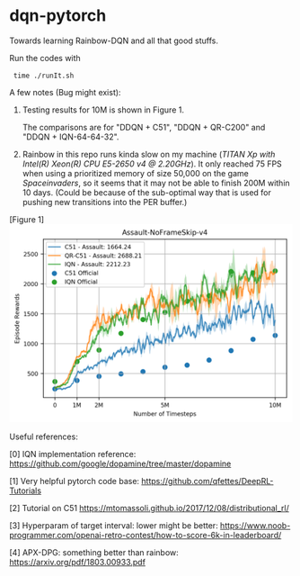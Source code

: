 # dqn-pytorch
Towards learning Rainbow-DQN and all that good stuffs.

Run the codes with

     time ./runIt.sh

A few notes (Bug might exist): 

   1. Testing results for 10M is shown in Figure 1. 
   
      The comparisons are for "DDQN + C51", "DDQN + QR-C200" and "DDQN + IQN-64-64-32".
   
   2. Rainbow in this repo runs kinda slow on my machine (_TITAN Xp with Intel(R) Xeon(R) CPU E5-2650 v4 @ 2.20GHz_). It only reached 75 FPS  when using a prioritized memory of size 50,000 on the game _Spaceinvaders_, so it seems that it may not be able to finish 200M within 10 days. (Could be because of the sub-optimal way that is used for pushing new transitions into the PER buffer.)
     
[Figure 1]
![alt text](https://raw.githubusercontent.com/dannysdeng/dqn-pytorch/master/test.png)

Useful references:

[0] IQN implementation reference: https://github.com/google/dopamine/tree/master/dopamine

[1] Very helpful pytorch code base: https://github.com/qfettes/DeepRL-Tutorials

[2] Tutorial on C51 https://mtomassoli.github.io/2017/12/08/distributional_rl/

[3] Hyperparam of target interval: lower might be better: https://www.noob-programmer.com/openai-retro-contest/how-to-score-6k-in-leaderboard/

[4] APX-DPG: something better than rainbow: https://arxiv.org/pdf/1803.00933.pdf

